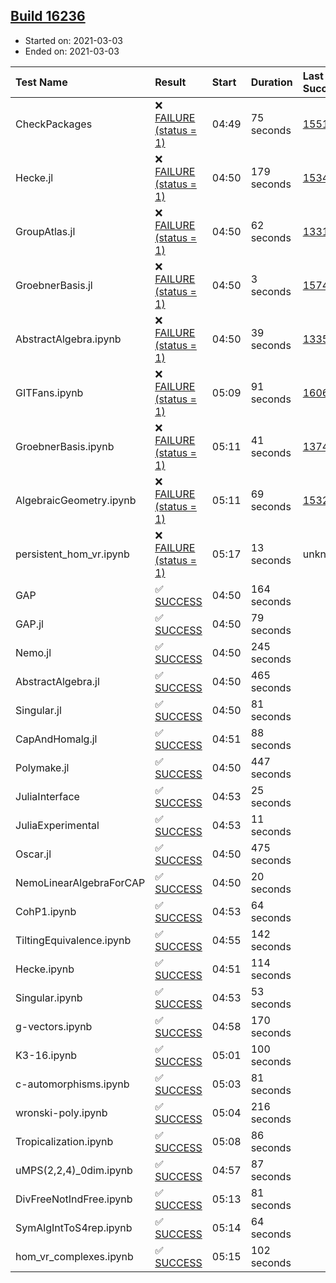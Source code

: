 ## [Build 16236](https://oscarci.mathematik.uni-kl.de/job/oscar/16236/)

* Started on: 2021-03-03
* Ended on: 2021-03-03

| Test Name    | Result | Start | Duration | Last Success | First Failure |
|:-------------|:-------|:------|:---------|:-------------|:--------------|
| CheckPackages | ❌ [FAILURE (status = 1)](https://oscarci.mathematik.uni-kl.de/job/oscar/16236/artifact/logs/build-16236/CheckPackages.log) | 04:49 | 75 seconds | [15514](https://oscarci.mathematik.uni-kl.de/job/oscar/15514/) | [15515](https://oscarci.mathematik.uni-kl.de/job/oscar/15515/) |
| Hecke.jl | ❌ [FAILURE (status = 1)](https://oscarci.mathematik.uni-kl.de/job/oscar/16236/artifact/logs/build-16236/Hecke.jl.log) | 04:50 | 179 seconds | [15344](https://oscarci.mathematik.uni-kl.de/job/oscar/15344/) | [15348](https://oscarci.mathematik.uni-kl.de/job/oscar/15348/) |
| GroupAtlas.jl | ❌ [FAILURE (status = 1)](https://oscarci.mathematik.uni-kl.de/job/oscar/16236/artifact/logs/build-16236/GroupAtlas.jl.log) | 04:50 | 62 seconds | [13311](https://oscarci.mathematik.uni-kl.de/job/oscar/13311/) | [13312](https://oscarci.mathematik.uni-kl.de/job/oscar/13312/) |
| GroebnerBasis.jl | ❌ [FAILURE (status = 1)](https://oscarci.mathematik.uni-kl.de/job/oscar/16236/artifact/logs/build-16236/GroebnerBasis.jl.log) | 04:50 | 3 seconds | [15745](https://oscarci.mathematik.uni-kl.de/job/oscar/15745/) | [15746](https://oscarci.mathematik.uni-kl.de/job/oscar/15746/) |
| AbstractAlgebra.ipynb | ❌ [FAILURE (status = 1)](https://oscarci.mathematik.uni-kl.de/job/oscar/16236/artifact/logs/build-16236/AbstractAlgebra.ipynb.log) | 04:50 | 39 seconds | [13355](https://oscarci.mathematik.uni-kl.de/job/oscar/13355/) | [13356](https://oscarci.mathematik.uni-kl.de/job/oscar/13356/) |
| GITFans.ipynb | ❌ [FAILURE (status = 1)](https://oscarci.mathematik.uni-kl.de/job/oscar/16236/artifact/logs/build-16236/GITFans.ipynb.log) | 05:09 | 91 seconds | [16068](https://oscarci.mathematik.uni-kl.de/job/oscar/16068/) | [16069](https://oscarci.mathematik.uni-kl.de/job/oscar/16069/) |
| GroebnerBasis.ipynb | ❌ [FAILURE (status = 1)](https://oscarci.mathematik.uni-kl.de/job/oscar/16236/artifact/logs/build-16236/GroebnerBasis.ipynb.log) | 05:11 | 41 seconds | [13748](https://oscarci.mathematik.uni-kl.de/job/oscar/13748/) | [13749](https://oscarci.mathematik.uni-kl.de/job/oscar/13749/) |
| AlgebraicGeometry.ipynb | ❌ [FAILURE (status = 1)](https://oscarci.mathematik.uni-kl.de/job/oscar/16236/artifact/logs/build-16236/AlgebraicGeometry.ipynb.log) | 05:11 | 69 seconds | [15322](https://oscarci.mathematik.uni-kl.de/job/oscar/15322/) | [15323](https://oscarci.mathematik.uni-kl.de/job/oscar/15323/) |
| persistent_hom_vr.ipynb | ❌ [FAILURE (status = 1)](https://oscarci.mathematik.uni-kl.de/job/oscar/16236/artifact/logs/build-16236/persistent_hom_vr.ipynb.log) | 05:17 | 13 seconds | unknown | unknown |
| GAP | ✅ [SUCCESS](https://oscarci.mathematik.uni-kl.de/job/oscar/16236/artifact/logs/build-16236/GAP.log) | 04:50 | 164 seconds |  |  |
| GAP.jl | ✅ [SUCCESS](https://oscarci.mathematik.uni-kl.de/job/oscar/16236/artifact/logs/build-16236/GAP.jl.log) | 04:50 | 79 seconds |  |  |
| Nemo.jl | ✅ [SUCCESS](https://oscarci.mathematik.uni-kl.de/job/oscar/16236/artifact/logs/build-16236/Nemo.jl.log) | 04:50 | 245 seconds |  |  |
| AbstractAlgebra.jl | ✅ [SUCCESS](https://oscarci.mathematik.uni-kl.de/job/oscar/16236/artifact/logs/build-16236/AbstractAlgebra.jl.log) | 04:50 | 465 seconds |  |  |
| Singular.jl | ✅ [SUCCESS](https://oscarci.mathematik.uni-kl.de/job/oscar/16236/artifact/logs/build-16236/Singular.jl.log) | 04:50 | 81 seconds |  |  |
| CapAndHomalg.jl | ✅ [SUCCESS](https://oscarci.mathematik.uni-kl.de/job/oscar/16236/artifact/logs/build-16236/CapAndHomalg.jl.log) | 04:51 | 88 seconds |  |  |
| Polymake.jl | ✅ [SUCCESS](https://oscarci.mathematik.uni-kl.de/job/oscar/16236/artifact/logs/build-16236/Polymake.jl.log) | 04:50 | 447 seconds |  |  |
| JuliaInterface | ✅ [SUCCESS](https://oscarci.mathematik.uni-kl.de/job/oscar/16236/artifact/logs/build-16236/JuliaInterface.log) | 04:53 | 25 seconds |  |  |
| JuliaExperimental | ✅ [SUCCESS](https://oscarci.mathematik.uni-kl.de/job/oscar/16236/artifact/logs/build-16236/JuliaExperimental.log) | 04:53 | 11 seconds |  |  |
| Oscar.jl | ✅ [SUCCESS](https://oscarci.mathematik.uni-kl.de/job/oscar/16236/artifact/logs/build-16236/Oscar.jl.log) | 04:50 | 475 seconds |  |  |
| NemoLinearAlgebraForCAP | ✅ [SUCCESS](https://oscarci.mathematik.uni-kl.de/job/oscar/16236/artifact/logs/build-16236/NemoLinearAlgebraForCAP.log) | 04:50 | 20 seconds |  |  |
| CohP1.ipynb | ✅ [SUCCESS](https://oscarci.mathematik.uni-kl.de/job/oscar/16236/artifact/logs/build-16236/CohP1.ipynb.log) | 04:53 | 64 seconds |  |  |
| TiltingEquivalence.ipynb | ✅ [SUCCESS](https://oscarci.mathematik.uni-kl.de/job/oscar/16236/artifact/logs/build-16236/TiltingEquivalence.ipynb.log) | 04:55 | 142 seconds |  |  |
| Hecke.ipynb | ✅ [SUCCESS](https://oscarci.mathematik.uni-kl.de/job/oscar/16236/artifact/logs/build-16236/Hecke.ipynb.log) | 04:51 | 114 seconds |  |  |
| Singular.ipynb | ✅ [SUCCESS](https://oscarci.mathematik.uni-kl.de/job/oscar/16236/artifact/logs/build-16236/Singular.ipynb.log) | 04:53 | 53 seconds |  |  |
| g-vectors.ipynb | ✅ [SUCCESS](https://oscarci.mathematik.uni-kl.de/job/oscar/16236/artifact/logs/build-16236/g-vectors.ipynb.log) | 04:58 | 170 seconds |  |  |
| K3-16.ipynb | ✅ [SUCCESS](https://oscarci.mathematik.uni-kl.de/job/oscar/16236/artifact/logs/build-16236/K3-16.ipynb.log) | 05:01 | 100 seconds |  |  |
| c-automorphisms.ipynb | ✅ [SUCCESS](https://oscarci.mathematik.uni-kl.de/job/oscar/16236/artifact/logs/build-16236/c-automorphisms.ipynb.log) | 05:03 | 81 seconds |  |  |
| wronski-poly.ipynb | ✅ [SUCCESS](https://oscarci.mathematik.uni-kl.de/job/oscar/16236/artifact/logs/build-16236/wronski-poly.ipynb.log) | 05:04 | 216 seconds |  |  |
| Tropicalization.ipynb | ✅ [SUCCESS](https://oscarci.mathematik.uni-kl.de/job/oscar/16236/artifact/logs/build-16236/Tropicalization.ipynb.log) | 05:08 | 86 seconds |  |  |
| uMPS(2,2,4)_0dim.ipynb | ✅ [SUCCESS](https://oscarci.mathematik.uni-kl.de/job/oscar/16236/artifact/logs/build-16236/uMPS-2-2-4-_0dim.ipynb.log) | 04:57 | 87 seconds |  |  |
| DivFreeNotIndFree.ipynb | ✅ [SUCCESS](https://oscarci.mathematik.uni-kl.de/job/oscar/16236/artifact/logs/build-16236/DivFreeNotIndFree.ipynb.log) | 05:13 | 81 seconds |  |  |
| SymAlgIntToS4rep.ipynb | ✅ [SUCCESS](https://oscarci.mathematik.uni-kl.de/job/oscar/16236/artifact/logs/build-16236/SymAlgIntToS4rep.ipynb.log) | 05:14 | 64 seconds |  |  |
| hom_vr_complexes.ipynb | ✅ [SUCCESS](https://oscarci.mathematik.uni-kl.de/job/oscar/16236/artifact/logs/build-16236/hom_vr_complexes.ipynb.log) | 05:15 | 102 seconds |  |  |
